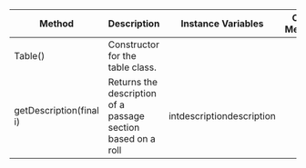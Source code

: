 | Method                   | Description                                                  | Instance Variables        | Class Methods | Other Methods | Line count |
|--------------------------|--------------------------------------------------------------|---------------------------|---------------|---------------|------------|
| Table()                  | Constructor for the table class.                             |                           |               |               | 1          |
| getDescription(final  i) | Returns the description of a passage section based on a roll | intdescriptiondescription |               |               | 26         |